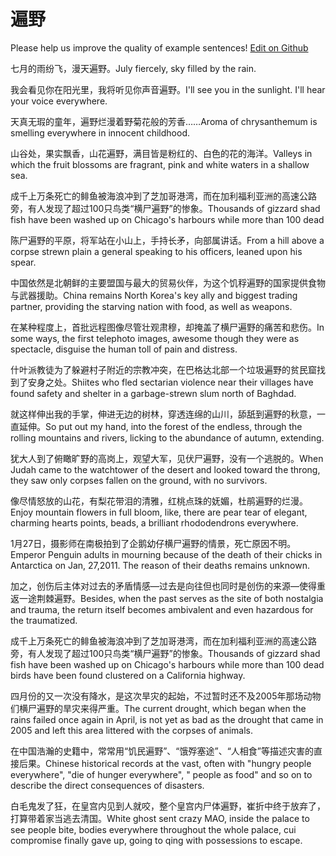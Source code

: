 # 遍野

Please help us improve the quality of example sentences! [Edit on Github](https://github.com/jiyushe/jiyu-example-sentence-source/blob/main/chinese/bianye.md)

<p><span class="chinese">七月的雨纷飞，漫天遍野。</span><span class="english">July fiercely, sky filled by the rain.</span></p>

<p><span class="chinese">我会看见你在阳光里，我将听见你声音遍野。</span><span class="english">I'll see you in the sunlight. I'll hear your voice everywhere.</span></p>

<p><span class="chinese">天真无瑕的童年，遍野烂漫着野菊花般的芳香……</span><span class="english">Aroma of chrysanthemum is smelling everywhere in innocent childhood.</span></p>

<p><span class="chinese">山谷处，果实飘香，山花遍野，满目皆是粉红的、白色的花的海洋。</span><span class="english">Valleys in which the fruit blossoms are fragrant, pink and white waters in a shallow sea.</span></p>

<p><span class="chinese">成千上万条死亡的鲱鱼被海浪冲到了芝加哥港湾，而在加利福利亚洲的高速公路旁，有人发现了超过100只鸟类“横尸遍野”的惨象。</span><span class="english">Thousands of gizzard shad fish have been washed up on Chicago's harbours while more than 100 dead</span></p>

<p><span class="chinese">陈尸遍野的平原，将军站在小山上，手持长矛，向部属讲话。</span><span class="english">From a hill above a corpse strewn plain a general speaking to his officers, leaned upon his spear.</span></p>

<p><span class="chinese">中国依然是北朝鲜的主要盟国与最大的贸易伙伴，为这个饥稃遍野的国家提供食物与武器援助。</span><span class="english">China remains North Korea's key ally and biggest trading partner, providing the starving nation with food, as well as weapons.</span></p>

<p><span class="chinese">在某种程度上，首批远程图像尽管壮观肃穆，却掩盖了横尸遍野的痛苦和悲伤。</span><span class="english">In some ways, the first telephoto images, awesome though they were as spectacle, disguise the human toll of pain and distress.</span></p>

<p><span class="chinese">什叶派教徒为了躲避村子附近的宗教冲突，在巴格达北部一个垃圾遍野的贫民窟找到了安身之处。</span><span class="english">Shiites who fled sectarian violence near their villages have found safety and shelter in a garbage-strewn slum north of Baghdad.</span></p>

<p><span class="chinese">就这样伸出我的手掌，伸进无边的树林，穿透连绵的山川，舔舐到遍野的秋意，一直延伸。</span><span class="english">So put out my hand, into the forest of the endless, through the rolling mountains and rivers, licking to the abundance of autumn, extending.</span></p>

<p><span class="chinese">犹大人到了俯瞰旷野的高岗上，观望大军，见伏尸遍野，没有一个逃脱的。</span><span class="english">When Judah came to the watchtower of the desert and looked toward the throng, they saw only corpses fallen on the ground, with no survivors.</span></p>

<p><span class="chinese">像尽情怒放的山花，有梨花带泪的清雅，红桃点珠的妩媚，杜鹃遍野的烂漫。</span><span class="english">Enjoy mountain flowers in full bloom, like, there are pear tear of elegant, charming hearts points, beads, a brilliant rhododendrons everywhere.</span></p>

<p><span class="chinese">1月27日，摄影师在南极拍到了企鹅幼仔横尸遍野的情景，死亡原因不明。</span><span class="english">Emperor Penguin adults in mourning because of the death of their chicks in Antarctica on Jan, 27,2011. The reason of their deaths remains unknown.</span></p>

<p><span class="chinese">加之，创伤后主体对过去的矛盾情感—过去是向往但也同时是创伤的来源—使得重返一途荆棘遍野。</span><span class="english">Besides, when the past serves as the site of both nostalgia and trauma, the return itself becomes ambivalent and even hazardous for the traumatized.</span></p>

<p><span class="chinese">成千上万条死亡的鲱鱼被海浪冲到了芝加哥港湾，而在加利福利亚洲的高速公路旁，有人发现了超过100只鸟类“横尸遍野”的惨象。</span><span class="english">Thousands of gizzard shad fish have been washed up on Chicago's harbours while more than 100 dead birds have been found clustered on a California highway.</span></p>

<p><span class="chinese">四月份的又一次没有降水，是这次旱灾的起始，不过暂时还不及2005年那场动物们横尸遍野的旱灾来得严重。</span><span class="english">The current drought, which began when the rains failed once again in April, is not yet as bad as the drought that came in 2005 and left this area littered with the corpses of animals.</span></p>

<p><span class="chinese">在中国浩瀚的史籍中，常常用“饥民遍野”、“饿殍塞途”、“人相食”等描述灾害的直接后果。</span><span class="english">Chinese historical records at the vast, often with "hungry people everywhere", "die of hunger everywhere", " people as food" and so on to describe the direct consequences of disasters.</span></p>

<p><span class="chinese">白毛鬼发了狂，在皇宫内见到人就咬，整个皇宫内尸体遍野，崔折中终于放弃了，打算带着家当逃去清国。</span><span class="english">White ghost sent crazy MAO, inside the palace to see people bite, bodies everywhere throughout the whole palace, cui compromise finally gave up, going to qing with possessions to escape.</span></p>

